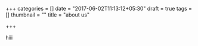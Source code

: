 +++
categories = []
date = "2017-06-02T11:13:12+05:30"
draft = true
tags = []
thumbnail = ""
title = "about us"

+++

hiii